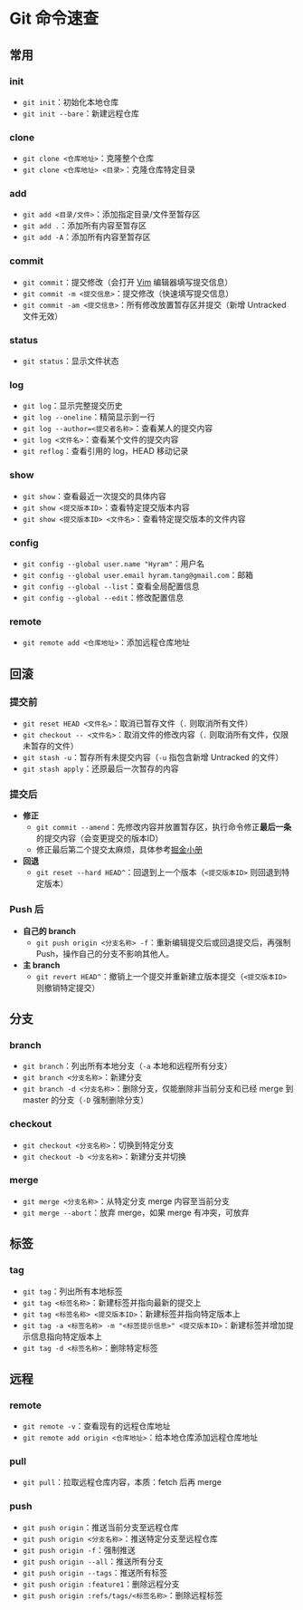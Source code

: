 # Git 命令速查
## 常用
### init
- `git init`：初始化本地仓库
- `git init --bare`：新建远程仓库
### clone
- `git clone <仓库地址>`：克隆整个仓库
- `git clone <仓库地址> <目录>`：克隆仓库特定目录
### add
- `git add <目录/文件>`：添加指定目录/文件至暂存区
- `git add .`：添加所有内容至暂存区
- `git add -A`：添加所有内容至暂存区
### commit
- `git commit`：提交修改（会打开 [Vim](http://www.runoob.com/linux/linux-vim.html) 编辑器填写提交信息）
- `git commit -m <提交信息>`：提交修改（快速填写提交信息）
- `git commit -am <提交信息>`：所有修改放置暂存区并提交（新增 Untracked 文件无效）
### status
- `git status`：显示文件状态
### log
- `git log`：显示完整提交历史
- `git log --oneline`：精简显示到一行
- `git log --author=<提交者名称>`：查看某人的提交内容
- `git log <文件名>`：查看某个文件的提交内容
- `git reflog`：查看引用的 log，HEAD 移动记录
### show
- `git show`：查看最近一次提交的具体内容
- `git show <提交版本ID>`：查看特定提交版本内容
- `git show <提交版本ID> <文件名>`：查看特定提交版本的文件内容
### config
- `git config --global user.name "Hyram"`：用户名
- `git config --global user.email hyram.tang@gmail.com`：邮箱
- `git config --global --list`：查看全局配置信息
- `git config --global --edit`：修改配置信息
### remote
- `git remote add <仓库地址>`：添加远程仓库地址

## 回滚
### 提交前
- `git reset HEAD <文件名>`：取消已暂存文件（`.` 则取消所有文件）
- `git checkout -- <文件名>`：取消文件的修改内容（`.` 则取消所有文件，仅限未暂存的文件）
- `git stash -u`：暂存所有未提交内容（`-u` 指包含新增 Untracked 的文件）
- `git stash apply`：还原最后一次暂存的内容
### 提交后
- **修正**
	- `git commit --amend`：先修改内容并放置暂存区，执行命令修正**最后一条**的提交内容（会变更提交的版本ID）
	- 修正最后第二个提交太麻烦，具体参考[掘金小册](https://juejin.im/book/5a124b29f265da431d3c472e/section/5a1451dd5188253293142cd7)
- **回退**
	- `git reset --hard HEAD^`：回退到上一个版本（`<提交版本ID>` 则回退到特定版本）
### Push 后
- **自己的 branch**
	- `git push origin <分支名称> -f`：重新编辑提交后或回退提交后，再强制 Push，操作自己的分支不影响其他人。
- **主 branch**
	- `git revert HEAD^`：撤销上一个提交并重新建立版本提交（`<提交版本ID>` 则撤销特定提交）

## 分支
### branch
- `git branch`：列出所有本地分支（`-a` 本地和远程所有分支）
- `git branch <分支名称>`：新建分支
- `git branch -d <分支名称>`：删除分支，仅能删除非当前分支和已经  merge 到 master 的分支（`-D` 强制删除分支）
### checkout
- `git checkout <分支名称>`：切换到特定分支
- `git checkout -b <分支名称>`：新建分支并切换
### merge
- `git merge <分支名称>`：从特定分支 merge 内容至当前分支
- `git merge --abort`：放弃 merge，如果 merge 有冲突，可放弃

## 标签
### tag
- `git tag`：列出所有本地标签
- `git tag <标签名称>`：新建标签并指向最新的提交上
- `git tag <标签名称> <提交版本ID>`：新建标签并指向特定版本上
- `git tag -a <标签名称> -m "<标签提示信息>" <提交版本ID>`：新建标签并增加提示信息指向特定版本上
- `git tag -d <标签名称>`：删除特定标签

## 远程
### remote
- `git remote -v`：查看现有的远程仓库地址
- `git remote add origin <仓库地址>`：给本地仓库添加远程仓库地址
### pull
- `git pull`：拉取远程仓库内容，本质：fetch 后再 merge
### push
- `git push origin`：推送当前分支至远程仓库
- `git push origin <分支名称>`：推送特定分支至远程仓库
- `git push origin -f`：强制推送
- `git push origin --all`：推送所有分支
- `git push origin --tags`：推送所有标签
- `git push origin :feature1`：删除远程分支
- `git push origin :refs/tags/<标签名称>`：删除远程标签
